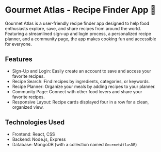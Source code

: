 # Gourmet Atlas - Recipe Finder App 🍲

Gourmet Atlas is a user-friendly recipe finder app designed to help food enthusiasts explore, save, and share recipes from around the world. Featuring a streamlined sign-up and login process, a personalized recipe planner, and a community page, the app makes cooking fun and accessible for everyone.

## Features
- Sign-Up and Login: Easily create an account to save and access your favorite recipes.
- Recipe Search: Find recipes by ingredients, categories, or keywords.
- Recipe Planner: Organize your meals by adding recipes to your planner.
- Community Page: Connect with other food lovers and share your favorite recipes.
- Responsive Layout: Recipe cards displayed four in a row for a clean, organized view.

## Technologies Used
- Frontend: React, CSS
- Backend: Node.js, Express
- Database: MongoDB (with a collection named `GourmetAtlasDB`)


